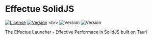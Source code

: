# Effectue SolidJS
[![License](https://img.shields.io/badge/License-Apache_2.0-green?&style=for-the-badge)](https://opensource.org/licenses/Apache-2.0)
[![Version](https://img.shields.io/badge/version-alpha%200.0.1-blue?&style=for-the-badge)]([https://opensource.org/licenses/Apache-2.0](https://github.com/BunnyGamezsc/Effectue-Solid/releases))
<br>
![Version](https://img.shields.io/badge/Solid-2C4F7C.svg?style=for-the-badge&logo=Solid&logoColor=white)
![Version](https://img.shields.io/badge/Tauri-24C8D8.svg?style=for-the-badge&logo=Tauri&logoColor=white)

The Effectue Launcher - Effective Performace in SolidJS built on Tauri
